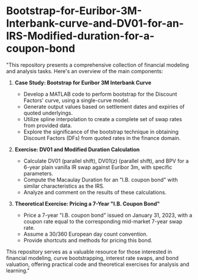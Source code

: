 # Bootstrap-for-Euribor-3M-Interbank-curve-and-DV01-for-an-IRS-Modified-duration-for-a-coupon-bond


"This repository presents a comprehensive collection of financial modeling and analysis tasks. Here's an overview of the main components:

1. **Case Study: Bootstrap for Euribor 3M Interbank Curve**
   - Develop a MATLAB code to perform bootstrap for the Discount Factors' curve, using a single-curve model.
   - Generate output values based on settlement dates and expiries of quoted underlyings.
   - Utilize spline interpolation to create a complete set of swap rates from provided data.
   - Explore the significance of the bootstrap technique in obtaining Discount Factors (DFs) from quoted rates in the finance domain.

2. **Exercise: DV01 and Modified Duration Calculation**
   - Calculate DV01 (parallel shift), DV01(z) (parallel shift), and BPV for a 6-year plain vanilla IR swap against Euribor 3m, with specific parameters.
   - Compute the Macaulay Duration for an "I.B. coupon bond" with similar characteristics as the IRS.
   - Analyze and comment on the results of these calculations.

3. **Theoretical Exercise: Pricing a 7-Year "I.B. Coupon Bond"**
   - Price a 7-year "I.B. coupon bond" issued on January 31, 2023, with a coupon rate equal to the corresponding mid-market 7-year swap rate.
   - Assume a 30/360 European day count convention.
   - Provide shortcuts and methods for pricing this bond.

This repository serves as a valuable resource for those interested in financial modeling, curve bootstrapping, interest rate swaps, and bond valuation, offering practical code and theoretical exercises for analysis and learning."
